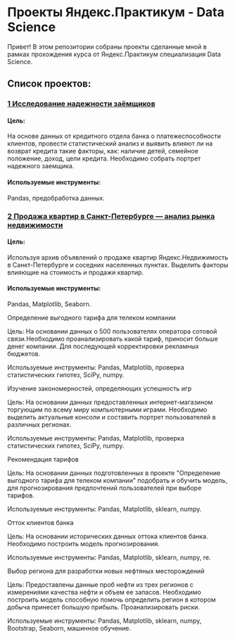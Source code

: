 # Проекты Яндекс.Практикум - Data Science

Привет! В этом репозитории собраны проекты сделанные мной в рамках прохождения курса от Яндекс.Практикум специализация Data Science.

## Список проектов:

### [1 Исследование надежности заёмщиков](https://github.com/IgorPodchapaev/yandex_praktikum_projects/tree/main/Исследование%20надежности%20заемщиков)

#### Цель:
На основе данных от кредитного отдела банка о платежеспособности клиентов, провести статистический анализ и выявить влияют ли на возврат кредита такие факторы, как: наличие детей, семейное положение, доход, цели кредита. Необходимо собрать портрет надежного заемщика.

#### Используемые инструменты:
Pandas, предобработка данных.

### [2 Продажа квартир в Санкт-Петербурге — анализ рынка недвижимости](https://github.com/IgorPodchapaev/yandex_praktikum_projects/tree/main/Продажа%20квартир%20в%20Санкт-Петербурге%20—%20анализ%20рынка%20недвижимости)
#### Цель:
Используя архив объявлений о продаже квартир Яндекс.Недвижимость в Санкт-Петербурге и соседних населенных пунктах. Выделить факторы влияющие на стоимость и продажи квартир.

#### Используемые инструменты:
Pandas, Matplotlib, Seaborn.

Определение выгодного тарифа для телеком компании

Цель:
На основании данных о 500 пользователях оператора сотовой связи.Необходимо проанализировать какой тариф, приносит больше денег компании. Для последующей корректировки рекламных бюджетов.

Используемые инструменты:
Pandas, Matplotlib, проверка статистических гипотез, SciPy, numpy.

Изучение закономерностей, определяющих успешность игр

Цель:
На основании данных предоставленных интернет-магазином торгующим по всему миру компьютерными играми. Необходимо выделить актуальные консоли и составить портрет пользователей в различных регионах.

Используемые инструменты:
Pandas, Matplotlib, проверка статистических гипотез, SciPy, numpy.

Рекомендация тарифов

Цель:
На основании данных подготовленных в проекте "Определение выгодного тарифа для телеком компании" подобрать и обучить модель, для прогнозирования предпочтений пользователей при выборе тарифов.

Используемые инструменты:
Pandas, Matplotlib, sklearn, numpy.

Отток клиентов банка

Цель:
На основании исторических данных оттока клиентов банка. Необходимо построить модель прогнозирования.

Используемые инструменты:
Pandas, Matplotlib, sklearn, numpy, re.

Выбор региона для разработки новых нефтяных месторождений

Цель:
Предоставлены данные проб нефти из трех регионов с измерениями качества нефти и объем ее запасов.
Необходимо построить модель способную помочь определить регион в котором добыча принесет большую прибыль.
Проанализировать риски.

Используемые инструменты:
Pandas, Matplotlib, sklearn, numpy, Bootstrap, Seaborn, машинное обучение.
